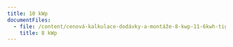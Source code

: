 ```yaml
---
title: 10 kWp
documentFiles:
  - file: /content/cenová-kalkulace-dodávky-a-montáže-8-kwp-11-6kwh-tigo-šikmá-střecha.pdf
    title: 8 kWp
---
```

